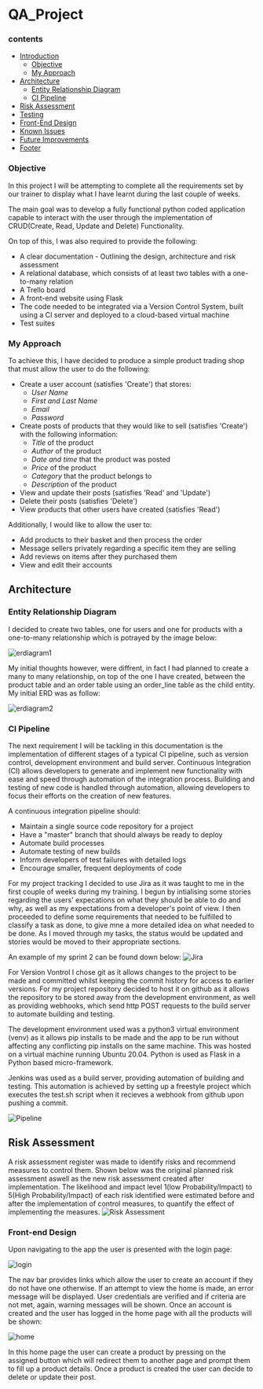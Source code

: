 # QA_Project

### contents 
* [Introduction](#introduction)
    * [Objective](#Objective)
    * [My Approach](#my-approach)
* [Architecture](#architecture)
   * [Entity Relationship Diagram](#entity-relationship-diagram)
   * [CI Pipeline](#ci-pipeline)
* [Risk Assessment](#risk-assessment)
* [Testing](#testing)
* [Front-End Design](#front-end-design)
* [Known Issues](#known-issues)
* [Future Improvements](#future-improvements)
* [Footer](#footer)

### Objective
In this project I will be attempting to complete all the requirements set by our trainer to display what I have learnt during the last couple of weeks. 

The main goal was to develop a fully functional python coded application capable to interact with the user through the implementation of CRUD(Create, Read, Update and Delete) Functionality.

On top of this, I was also required to provide the following:
* A clear documentation - Outlining the design, architecture and risk assessment
* A relational database, which consists of at least two tables with a one-to-many relation
* A Trello board
* A front-end website using Flask
* The code needed to be integrated via a Version Control System, built using a CI server and deployed to a cloud-based virtual machine
* Test suites 

### My Approach
To achieve this, I have decided to produce a simple product trading shop that must allow the user to do the following:
* Create a user account (satisfies 'Create') that stores:
   * *User Name*
   * *First and Last Name*
   * *Email*
   * *Password*
* Create posts of products that they would like to sell (satisfies 'Create') with the following information:
   * *Title* of the product
   * *Author* of the product
   * *Date and time* that the product was posted
   * *Price* of the product
   * *Category* that the product belongs to
   * *Description* of the product 
* View and update their posts (satisfies 'Read' and 'Update')
* Delete their posts (satisfies 'Delete')
* View products that other users have created (satisfies 'Read')

Additionally, I would like to allow the user to:
* Add products to their basket and then process the order
* Message sellers privately regarding a specific item they are selling
* Add reviews on items after they purchased them
* View and edit their accounts 


## Architecture
### Entity Relationship Diagram
I decided to create two tables, one for users and one for products with a one-to-many relationship which is potrayed by the image below:  

![erdiagram1](https://github.com/Zaksk/QA_Project/blob/main/erd.png)

My initial thoughts however, were diffrent, in fact I had planned to create a many to many relationship, on top of the one I have created, between the product table and an order table using an order_line table as the child entity. My initial ERD was as follow:

![erdiagram2](https://github.com/Zaksk/QA_Project/blob/main/erd2.png)


### CI Pipeline
The next requirement I will be tackling in this documentation is the implementation of different stages of a typical CI pipeline, such as version control, development environment and build server. Continuous Integration (CI) allows developers to generate and implement new functionality with ease and speed through automation of the integration process. Building and testing of new code is handled through automation, allowing developers to focus their efforts on the creation of new features.

A continuous integration pipeline should:
* Maintain a single source code repository for a project
* Have a "master" branch that should always be ready to deploy
* Automate build processes
* Automate testing of new builds
* Inform developers of test failures with detailed logs
* Encourage smaller, frequent deployments of code

For my project tracking I decided to use Jira as it was taught to me in the first couple of weeks during my training. I begun by intialising some stories regarding the users' expecations on what they should be able to do and why, as well as my expectations from a developer's point of view. I then proceeded to define some requirements that needed to be fulfilled to classify a task as done, to give mne a more detailed idea on what needed to be done. As I moved through my tasks, the status would be updated and stories would be moved to their appropriate sections.

An example of my sprint 2 can be found down below:
![Jira](https://github.com/Zaksk/QA_Project/blob/main/jiraboard.png)  

For Version Vontrol I chose git as it allows changes to the project to be made and committed whilst keeping the commit history for access to earlier versions. For my project repository decided to host it on github as it allows the repository to be stored away from the development environment, as well as providing webhooks, which send http POST requests to the build server to automate building and testing.

The development environment used was a python3 virtual environment (venv) as it allows pip installs to be made and the app to be run without affecting any conflicting pip installs on the same machine. This was hosted on a virtual machine running Ubuntu 20.04. Python is used as Flask in a Python based micro-framework. 

Jenkins was used as a build server, providing automation of building and testing. This automation is achieved by setting up a freestyle project which executes the test.sh script when it recieves a webhook from github upon pushing a commit.

![Pipeline](https://github.com/Zaksk/QA_Project/blob/main/pipeline.png)


## Risk Assessment
A risk assessment register was made to identify risks and recommend measures to control them. Shown below was the original planned risk assessment aswell as the
new risk assessment created after implementation. 
The likelihood and impact level 1(low Probability/Impact) to 5(High Probability/Impact) of each risk identified were estimated before and after the implementation of control measures, to quantify the effect of implementing the measures.
![Risk Assessment](https://github.com/Zaksk/QA_Project/blob/main/risk_ass.png)


### Front-end Design 
Upon navigating to the app the user is presented with the login page:

![login]()

The nav bar provides links which allow the user to create an account if they do not have one otherwise. If an attempt to view the home is made, an error message will be displayed. User credentials are verified and if criteria are not met, again, warning messages will be shown. Once an account is created and the user has logged in the home page with all the products will be shown:

![home]()

In this home page the user can create a product by pressing on the assigned button which will redirect them to another page and prompt them to fill up a product details.
Once a product is created the user can decide to delete or update their post.